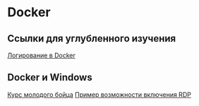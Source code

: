 # Docker

## Ссылки для углубленного изучения

[Логирование в Docker](https://medium.com/@yoanis_gil/logging-with-docker-part-1-b23ef1443aac)

## Docker и Windows

[Курс молодого бойца](https://github.com/docker/dcus-hol-2017/tree/master/windows-101)
[Пример возможности включения
RDP](https://withinrafael.com/2018/03/09/using-remote-desktop-services-in-containers/)

